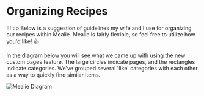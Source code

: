 # Organizing Recipes

!!! tip
    Below is a suggestion of guidelines my wife and I use for organizing our recipes within Mealie. Mealie is fairly flexible, so feel free to utilize how you'd like! 👍

In the diagram below you will see what we came up with using the new custom pages feature. The large circles indicate pages, and the rectangles indicate categories. We've grouped several 'like' categories with each other as a way to quickly find similar items. 

![Mealie Diagram](../../assets/img/MealieDiagram.png)